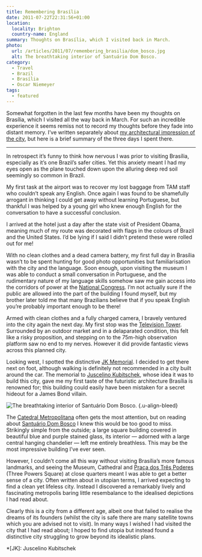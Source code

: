 ```yaml
---
title: Remembering Brasília
date: 2011-07-22T22:31:56+01:00
location:
  locality: Brighton
  country-name: England
summary: Thoughts on Brasília, which I visited back in March.
photo:
  url: /articles/2011/07/remembering_brasilia/dom_bosco.jpg
  alt: The breathtaking interior of Santuário Dom Bosco.
category:
  - Travel
  - Brazil
  - Brasília
  - Oscar Niemeyer
tags:
  - featured
---
```

Somewhat forgotten in the last few months have been my thoughts on Brasília, which I visited all the way back in March. For such an incredible experience it seems remiss not to record my thoughts before they fade into distant memory. I’ve written separately about [my architectural impression of the city][1], but here is a brief summary of the three days I spent there.

***

In retrospect it’s funny to think how nervous I was prior to visiting Brasília, especially as it’s one Brazil’s safer cities. Yet this anxiety meant I had my eyes open as the plane touched down upon the alluring deep red soil seemingly so common in Brazil.

My first task at the airport was to recover my lost baggage from TAM staff who couldn’t speak any English. Once again I was found to be shamefully arrogant in thinking I could get away without learning Portuguese, but thankful I was helped by a young girl who knew enough English for the conversation to have a successful conclusion.

I arrived at the hotel just a day after the state visit of President Obama, meaning much of my route was decorated with flags in the colours of Brazil and the United States. I’d be lying if I said I didn’t pretend these were rolled out for me!

With no clean clothes and a dead camera battery, my first full day in Brasília wasn’t to be spent hunting for good photo opportunities but familiarisation with the city and the language. Soon enough, upon visiting the museum I was able to conduct a small conversation in Portuguese, and the rudimentary nature of my language skills somehow saw me gain access into the corridors of power at the [National Congress][2]. I’m not actually sure if the public are allowed into the part of the building I found myself, but my brother later told me that many Brazilians believe that if you speak English you’re probably important enough to be there!

Armed with clean clothes and a fully charged camera, I bravely ventured into the city again the next day. My first stop was the [Television Tower][3]. Surrounded by an outdoor market and in a delaparated condition, this felt like a risky proposition, and stepping on to the 75m-high observation platform saw no end to my nerves. However it did provide fantastic views across this planned city.

Looking west, I spotted the distinctive [JK Memorial][4]. I decided to get there next on foot, although walking is definitely not recommended in a city built around the car. The memorial to [Juscelino Kubitschek][5], whose idea it was to build this city, gave me my first taste of the futuristic architecture Brasília is renowned for; this building could easily have been mistaken for a secret hideout for a James Bond villain.

![](dom_bosco.jpg 'The breathtaking interior of Santuário Dom Bosco.')
{.u-align-bleed}

The [Catedral Metropolitana][6] often gets the most attention, but on reading about [Santuário Dom Bosco][7] I knew this would be too good to miss. Strikingly simple from the outside; a large square building covered in beautiful blue and purple stained glass, its interior — adorned with a large central hanging chandelier — left me entirely breathless. This may be the most impressive building I’ve ever seen.

However, I couldn’t come all this way without visiting Brasília’s more famous landmarks, and seeing the Museum, Cathedral and [Praça dos Três Poderes][8] (Three Powers Square) at close quarters meant I was able to get a better sense of a city. Often written about in utopian terms, I arrived expecting to find a clean yet lifeless city. Instead I discovered a remarkably lively and fascinating metropolis baring little resembalance to the idealised depictions I had read about.

Clearly this is a city from a different age, albeit one that failed to realise the dreams of its founders (whilst the city is safe there are many satellite towns which you are advised not to visit). In many ways I wished I had visited the city that I had read about; I hoped to find utopia but instead found a distinctive city struggling to grow beyond its idealistic plans.

[1]: /2011/07/the_architecture_of_brasilia
[2]: https://en.wikipedia.org/wiki/National_Congress_of_Brazil
[3]: https://en.wikipedia.org/wiki/Brasilia_TV_Tower
[4]: http://memorialjk.com.br/eng/
[5]: https://en.wikipedia.org/wiki/Juscelino_Kubitschek
[6]: https://en.wikipedia.org/wiki/Cathedral_of_Brasilia
[7]: http://www.lonelyplanet.com/brazil/the-central-west/brasilia/sights/architecture/santuario-dom-bosco
[8]: https://en.wikipedia.org/wiki/Praca_dos_Tres_Poderes

*[JK]: Juscelino Kubitschek
